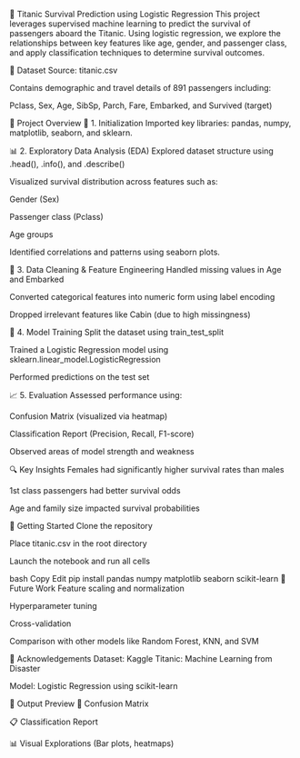 🚢 Titanic Survival Prediction using Logistic Regression
This project leverages supervised machine learning to predict the survival of passengers aboard the Titanic. Using logistic regression, we explore the relationships between key features like age, gender, and passenger class, and apply classification techniques to determine survival outcomes.

📂 Dataset
Source: titanic.csv

Contains demographic and travel details of 891 passengers including:

Pclass, Sex, Age, SibSp, Parch, Fare, Embarked, and Survived (target)

🧠 Project Overview
🔧 1. Initialization
Imported key libraries: pandas, numpy, matplotlib, seaborn, and sklearn.

📊 2. Exploratory Data Analysis (EDA)
Explored dataset structure using .head(), .info(), and .describe()

Visualized survival distribution across features such as:

Gender (Sex)

Passenger class (Pclass)

Age groups

Identified correlations and patterns using seaborn plots.

🧹 3. Data Cleaning & Feature Engineering
Handled missing values in Age and Embarked

Converted categorical features into numeric form using label encoding

Dropped irrelevant features like Cabin (due to high missingness)

🧪 4. Model Training
Split the dataset using train_test_split

Trained a Logistic Regression model using sklearn.linear_model.LogisticRegression

Performed predictions on the test set

📈 5. Evaluation
Assessed performance using:

Confusion Matrix (visualized via heatmap)

Classification Report (Precision, Recall, F1-score)

Observed areas of model strength and weakness

🔍 Key Insights
Females had significantly higher survival rates than males

1st class passengers had better survival odds

Age and family size impacted survival probabilities

🚀 Getting Started
Clone the repository

Place titanic.csv in the root directory

Launch the notebook and run all cells

bash
Copy
Edit
pip install pandas numpy matplotlib seaborn scikit-learn
📌 Future Work
Feature scaling and normalization

Hyperparameter tuning

Cross-validation

Comparison with other models like Random Forest, KNN, and SVM

🙏 Acknowledgements
Dataset: Kaggle Titanic: Machine Learning from Disaster

Model: Logistic Regression using scikit-learn

📁 Output Preview
🎯 Confusion Matrix

📋 Classification Report

📊 Visual Explorations (Bar plots, heatmaps)

